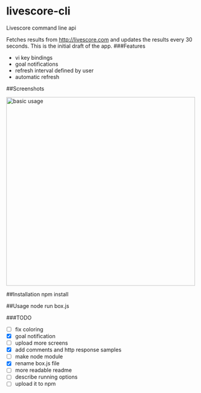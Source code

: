# livescore-cli
Livescore command line api

Fetches results from http://livescore.com and updates the results every 30 seconds.
This is the initial draft of the app.
###Features
* vi key bindings
* goal notifications
* refresh interval defined by user
* automatic refresh

##Screenshots

<img src="https://lh6.googleusercontent.com/ZlO1j64UzkXFSiuVYoL6572RO5Ky79CtLfC9plxMDsERIAkCn9TLUDYoWwAMyKlW05lYVD7gpd0Vivw=w2560-h1210" alt="basic usage" width="500px">

##Installation
npm install

##Usage
node run box.js

###TODO

- [ ] fix coloring
- [x] goal notification
- [ ] upload more screens
- [x] add comments and http response samples
- [ ] make node module
- [x] rename box.js file
- [ ] more readable readme
- [ ] describe running options
- [ ] upload it to npm
